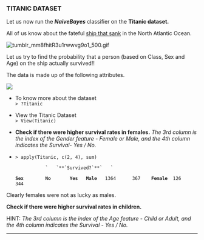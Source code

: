 ### TITANIC DATASET

Let us now run the _**NaiveBayes**_ classifier on the **Titanic dataset.**

All of us know about the fateful [ship that sank](http://www.history.com/topics/titanic) in the North Atlantic Ocean.

![](https://lh3.googleusercontent.com/ednEDRQsVBFg6-PSV1ruIzfMDwOeUa0Qgw8MvRQBNwUcwhaAFoaYn4Z-9sJX0auZlifuiMhHnDsfUd7Ic0zO5o2-46swoak8JYq0qlHyWW4QK-jet2vAcWaVoAz8gA2J-1z5A4I "tumblr_mm8fhitR3u1rwwvg9o1_500.gif")

Let us try to find the probability that a person \(based on Class, Sex and Age\) on the ship actually survived!!

The data is made up of the following attributes.

![](https://docs.google.com/drawings/d/slq46kgeIoEIJKfKT-1y32A/image?w=213&h=119&rev=22&ac=1)

* To know more about the dataset  
  `> ?Titanic`

* View the Titanic Dataset  
  `> View(Titanic)`

* **Check if there were higher survival rates in females.** _The 3rd column is the index of the Gender feature - Female or Male, and the 4th column indicates the Survival- Yes / No._

* `> apply(Titanic, c(2, 4), sum)`

                 `   `**`Survived?`**`   `

   **`Sex        No       Yes`**`  
  `**`Male `**`   1364      367    
  `**`Female`**`  126       344`

Clearly females were not as lucky as males.

**Check if there were higher survival rates in children.**

HINT: _The 3rd column is the index of the Age feature - Child or Adult, and the 4th column indicates the Survival - Yes / No._

---



